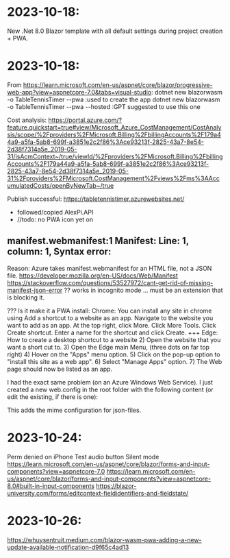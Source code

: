 # 2023-10-18:
New .Net 8.0 Blazor template with all default settings during project creation + PWA.

# 2023-10-18:
From https://learn.microsoft.com/en-us/aspnet/core/blazor/progressive-web-app?view=aspnetcore-7.0&tabs=visual-studio:
dotnet new blazorwasm -o TableTennisTimer --pwa             :used to create the app
dotnet new blazorwasm -o TableTennisTimer --pwa --hosted    :GPT suggested to use this one

Cost analysis: https://portal.azure.com/?feature.quickstart=true#view/Microsoft_Azure_CostManagement/CostAnalysis/scope/%2Fproviders%2FMicrosoft.Billing%2FbillingAccounts%2F179a44a9-a5fa-5ab8-699f-a3851e2c2f86%3Ace93213f-2825-43a7-8e54-2d38f7314a5e_2019-05-31/isAcmContext~/true/viewId/%2Fproviders%2FMicrosoft.Billing%2FbillingAccounts%2F179a44a9-a5fa-5ab8-699f-a3851e2c2f86%3Ace93213f-2825-43a7-8e54-2d38f7314a5e_2019-05-31%2Fproviders%2FMicrosoft.CostManagement%2Fviews%2Fms%3AAccumulatedCosts/openByNewTab~/true

Publish successful: https://tabletennistimer.azurewebsites.net/
- followed/copied AlexPi.API 
- //todo: no PWA icon yet on 

## manifest.webmanifest:1  Manifest: Line: 1, column: 1, Syntax error:
Reason: Azure takes manifest.webmanifest for an HTML file, not a JSON file.
https://developer.mozilla.org/en-US/docs/Web/Manifest
https://stackoverflow.com/questions/53527972/cant-get-rid-of-missing-manifest-json-error
?? works in incognito mode ... must be an extension that is blocking it.

??? Is it make it a PWA install:
Chrome: You can install any site in chrome using Add a shortcut to a website as an app.
Navigate to the website you want to add as an app.
At the top right, click More.
Click More Tools.
Click Create shortcut.
Enter a name for the shortcut and click Create.
+++
Edge: How to create a desktop shortcut to a website
2) Open the website that you want a short cut to.
3) Open the Edge main Menu, (three dots on far top right)
4) Hover on the "Apps" menu option.
5) Click on the pop-up option to "install this site as a web app".
6) Select "Manage Apps" option.
7) The Web page should now be listed as an app.

 
I had the exact same problem (on an Azure Windows Web Service). I just created a new web.config in the root folder with the following content (or edit the existing, if there is one):
<?xml version="1.0" encoding="UTF-8"?>
<configuration>
  <system.webServer>
    <staticContent>
      <mimeMap fileExtension=".json" mimeType="application/json" />
    </staticContent>
    <modules runAllManagedModulesForAllRequests="true"/>
  </system.webServer>
</configuration>
This adds the mime configuration for json-files.

# 2023-10-24:
Perm denied on iPhone
Test audio button
Silent mode
https://learn.microsoft.com/en-us/aspnet/core/blazor/forms-and-input-components?view=aspnetcore-7.0
https://learn.microsoft.com/en-us/aspnet/core/blazor/forms-and-input-components?view=aspnetcore-8.0#built-in-input-components
https://blazor-university.com/forms/editcontext-fieldidentifiers-and-fieldstate/

# 2023-10-26:
https://whuysentruit.medium.com/blazor-wasm-pwa-adding-a-new-update-available-notification-d9f65c4ad13